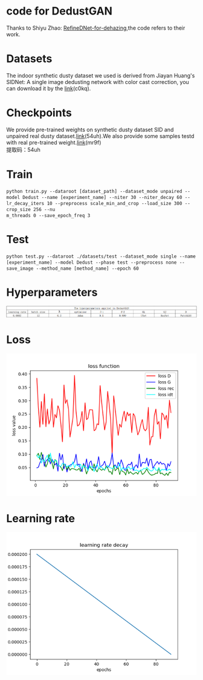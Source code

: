 # code for DedustGAN
Thanks to Shiyu Zhao: [RefineDNet-for-dehazing](https://github.com/xiaofeng94/RefineDNet-for-dehazing),the code refers to their work.

# Datasets
The indoor synthetic dusty dataset we used is derived from Jiayan Huang's SIDNet: A single image dedusting network with color cast correction, you can download it by the [link](https://pan.baidu.com/s/1S-bZ-gTcDSa72OpNVsl-qg)(c0kq).

# Checkpoints
We provide pre-trained weights on synthetic dusty dataset SID and unpaired real dusty dataset.[link](https://pan.baidu.com/s/1AZCzl2tBw-Wl3QuwLNTtqg)(54uh).We also provide some samples testd with real pre-trained weight.[link](https://pan.baidu.com/s/1Jyy7h5pFq5N2pq3Ipv2LVg)(mr9f)   
提取码：54uh

# Train
```
python train.py --dataroot [dataset_path] --dataset_mode unpaired --model Dedust --name [experiment_name] --niter 30 --niter_decay 60 --lr_decay_iters 10 --preprocess scale_min_and_crop --load_size 300 --crop_size 256 --nu
m_threads 0 --save_epoch_freq 3
```
# Test
```
python test.py --dataroot ./datasets/test --dataset_mode single --name [experiment_name] --model Dedust --phase test --preprocess none --save_image --method_name [method_name] --epoch 60
```
# Hyperparameters
![](hp.png)
# Loss
![](loss.png)
# Learning rate
![](lr.png)
